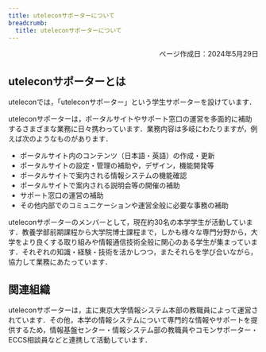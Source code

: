 ```yaml
---
title: uteleconサポーターについて
breadcrumb:
  title: uteleconサポーターについて
---
```


<p style="text-align: right">
ページ作成日：2024年5月29日</p>

## uteleconサポーターとは

uteleconでは，「uteleconサポーター」という学生サポーターを設けています．

uteleconサポーターは，ポータルサイトやサポート窓口の運営を多面的に補助するさまざまな業務に日々携わっています．業務内容は多岐にわたりますが，例えば次のようなものがあります．
- ポータルサイト内のコンテンツ（日本語・英語）の作成・更新
- ポータルサイトの設定・管理の補助や，デザイン，機能開発等
- ポータルサイトで案内される情報システムの機能確認
- ポータルサイトで案内される説明会等の開催の補助
- サポート窓口の運営の補助
- その他内部でのコミュニケーションや運営全般に必要な事務の補助

uteleconサポーターのメンバーとして，現在約30名の本学学生が活動しています．教養学部前期課程から大学院博士課程まで，しかも様々な専門分野から，大学をより良くする取り組みや情報通信技術全般に関心のある学生が集まっています．それぞれの知識・経験・技術を活かしつつ，またそれらを学び合いながら，協力して業務にあたっています．

## 関連組織

uteleconサポーターは，主に東京大学情報システム本部の教職員によって運営されています．その他，本学の情報システムについて専門的な情報やサポートを提供するため，情報基盤センター・情報システム部の教職員やコモンサポーター・ECCS相談員などと連携して活動しています．
